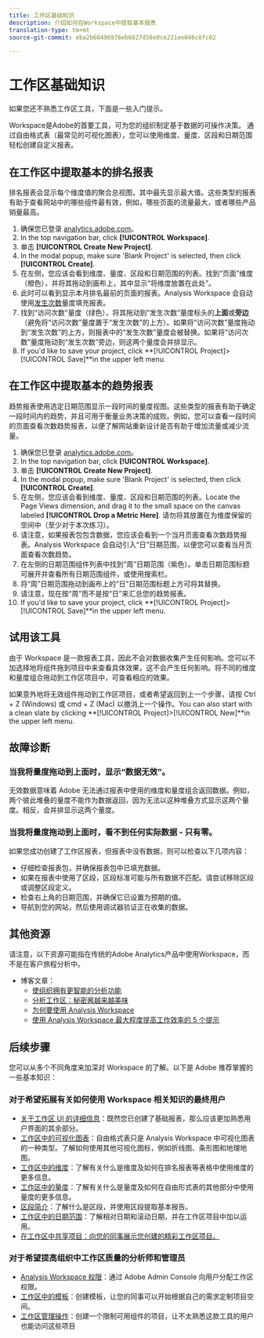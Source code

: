 ```yaml
---
title: 工作区基础知识
description: 介绍如何在Workspace中提取基本报表
translation-type: tm+mt
source-git-commit: eba2b60496976eb6027d58e0ce231ee046c8fc02

---
```



# 工作区基础知识

如果您还不熟悉工作区工具，下面是一些入门提示。

Workspace是Adobe的首要工具，可为您的组织制定基于数据的可操作决策。 通过自由格式表（最常见的可视化图表），您可以使用维度、量度、区段和日期范围轻松创建自定义报表。

## 在工作区中提取基本的排名报表

排名报表会显示每个维度值的聚合总视图，其中最先显示最大值。这些类型的报表有助于查看网站中的哪些组件最有效，例如，哪些页面的流量最大，或者哪些产品销量最高。

1. 确保您已登录 [analytics.adobe.com](https://analytics.adobe.com)。
1. In the top navigation bar, click **[!UICONTROL Workspace]**.
1. 单击 **[!UICONTROL Create New Project]**.
1. In the modal popup, make sure &#39;Blank Project&#39; is selected, then click **[!UICONTROL Create]**.
1. 在左侧，您应该会看到维度、量度、区段和日期范围的列表。找到“页面”维度（橙色），并将其拖动到画布上，其中显示“将维度放置在此处”。
1. 此时可以看到显示本月排名最前的页面的报表。Analysis Workspace 会自动使用[发生次数](https://docs.adobe.com/content/help/en/analytics/components/variables/metrics/metrics-occurrences.html)量度填充报表。
1. 找到“访问次数”量度（绿色），将其拖动到“发生次数”量度标头的&#x200B;**上面**&#x200B;或&#x200B;**旁边**（避免将“访问次数”量度置于“发生次数”的上方）。如果将“访问次数”量度拖动到“发生次数”的上方，则报表中的“发生次数”量度会被替换。如果将“访问次数”量度拖动到“发生次数”旁边，则这两个量度会并排显示。
1. If you&#39;d like to save your project, click **[!UICONTROL Project]>[!UICONTROL Save]**in the upper left menu.

## 在工作区中提取基本的趋势报表

趋势报表使用选定日期范围显示一段时间的量度视图。这些类型的报表有助于确定一段时间内的趋势，并且可用于衡量业务决策的成败。例如，您可以查看一段时间的页面查看次数趋势报表，以便了解网站重新设计是否有助于增加流量或减少流量。

1. 确保您已登录 [analytics.adobe.com](https://analytics.adobe.com)。
1. In the top navigation bar, click **[!UICONTROL Workspace]**.
1. 单击 **[!UICONTROL Create New Project]**.
1. In the modal popup, make sure &#39;Blank Project&#39; is selected, then click **[!UICONTROL Create]**.
1. 在左侧，您应该会看到维度、量度、区段和日期范围的列表。Locate the Page Views dimension, and drag it to the small space on the canvas labeled **[!UICONTROL Drop a Metric Here]**. 请勿将其放置在为维度保留的空间中（至少对于本次练习）。
1. 请注意，如果报表包包含数据，您应该会看到一个当月页面查看次数趋势报表。Analysis Workspace 会自动引入“日”日期范围，以便您可以查看当月页面查看次数趋势。
1. 在左侧的日期范围组件列表中找到“周”日期范围（紫色）。单击日期范围标题可展开并查看所有日期范围组件，或使用搜索栏。
1. 将“周”日期范围拖动到画布上的“日”日期范围标题上方可将其替换。
1. 请注意，现在按“周”而不是按“日”来汇总您的趋势报表。
1. If you&#39;d like to save your project, click **[!UICONTROL Project]>[!UICONTROL Save]**in the upper left menu.

## 试用该工具

由于 Workspace 是一款报表工具，因此不会对数据收集产生任何影响。您可以不加选择地将组件拖到项目中来查看具体效果，这不会产生任何影响。将不同的维度和量度组合拖动到工作区项目中，可查看相应的效果。

如果意外地将无效组件拖动到工作区项目，或者希望返回到上一个步骤，请按 Ctrl + Z (Windows) 或 cmd + Z (Mac) 以撤消上一个操作。You can also start with a clean slate by clicking **[!UICONTROL Project]>[!UICONTROL New]**in the upper left menu.

## 故障诊断

### 当我将量度拖动到上面时，显示“数据无效”。

无效数据意味着 Adobe 无法通过报表中使用的维度和量度组合返回数据。例如，两个彼此堆叠的量度不能作为数据返回，因为无法以这种堆叠方式显示这两个量度。相反，会并排显示这两个量度。

### 当我将量度拖动到上面时，看不到任何实际数据 - 只有零。

如果您成功创建了工作区报表，但报表中没有数据，则可以检查以下几项内容：

* 仔细检查报表包，并确保报表包中已填充数据。
* 如果在报表中使用了区段，区段标准可能与所有数据不匹配。请尝试移除区段或调整区段定义。
* 检查右上角的日期范围，并确保它已设置为预期的值。
* 导航到您的网站，然后使用调试器验证正在收集的数据。

## 其他资源

请注意，以下资源可能指在传统的Adobe Analytics产品中使用Workspace，而不是在客户旅程分析中。

* 博客文章：
   * [使组织拥有更智能的分析功能](https://theblog.adobe.com/adobe-analytics-fall-2016-release-empowering-organizations-smarter-analysis/)
   * [分析工作区：秘密酱越来越美味](https://theblog.adobe.com/analysis-workspace-secret-sauce-getting-tastier/)
   * [为何要使用 Analysis Workspace](https://theblog.adobe.com/why-you-should-be-using-analysis-workspace-in-adobe-analytics/)
   * [使用 Analysis Workspace 最大程度提高工作效率的 5 个提示](https://theblog.adobe.com/5-tips-maximize-productivity-analysis-workspace/)

## 后续步骤

您可以从多个不同角度来加深对 Workspace 的了解。以下是 Adobe 推荐掌握的一些基本知识：

### 对于希望拓展有关如何使用 Workspace 相关知识的最终用户

* [关于工作区 UI 的详细信息](https://docs.adobe.com/content/help/en/analytics/analyze/analysis-workspace/build-workspace-project/t-freeform-project.html)：既然您已创建了基础报表，那么应该更加熟悉用户界面的其余部分。
* [工作区中的可视化图表](https://docs.adobe.com/content/help/en/analytics/analyze/analysis-workspace/visualizations/freeform-analysis-visualizations.html)：自由格式表只是 Analysis Workspace 中可视化图表的一种类型。了解如何使用其他可视化图标，例如折线图、条形图和地理地图。
* [工作区中的维度](https://docs.adobe.com/content/help/en/analytics/analyze/analysis-workspace/components/dimensions/t-breakdown-fa.html)：了解有关什么是维度及如何在排名报表等表格中使用维度的更多信息。
* [工作区中的量度](https://docs.adobe.com/content/help/en/analytics/analyze/analysis-workspace/components/apply-create-metrics.html)：了解有关什么是量度及如何在自由形式表的其他部分中使用量度的更多信息。
* [区段简介](https://docs.adobe.com/content/help/en/analytics/analyze/analysis-workspace/components/t-freeform-project-segment.html)：了解什么是区段，并使用区段提取基本报告。
* [工作区中的日期范围](https://docs.adobe.com/content/help/en/analytics/analyze/analysis-workspace/components/calendar-date-ranges/calendar.html)：了解相对日期和滚动日期，并在工作区项目中加以运用。
* [在工作区中共享项目：向您的同事展示您创建的精彩工作区项目。](https://docs.adobe.com/content/help/en/analytics/analyze/analysis-workspace/curate-share/curate.html)

### 对于希望提高组织中工作区质量的分析师和管理员

* [Analysis Workspace 权限](https://docs.adobe.com/content/help/en/core-services/interface/manage-users-and-products/admin-getting-started.html)：通过 Adobe Admin Console 向用户分配工作区权限。
* [工作区中的模板](https://docs.adobe.com/content/help/en/analytics/analyze/analysis-workspace/build-workspace-project/starter-projects.html)：创建模板，让您的同事可以开始根据自己的需求定制项目空间。
* [工作区管理操作](https://docs.adobe.com/content/help/en/analytics/analyze/analysis-workspace/curate-share/curate.html)：创建一个限制可用组件的项目，让不太熟悉这款工具的用户也能访问这些项目

